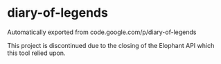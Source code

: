 # diary-of-legends
Automatically exported from code.google.com/p/diary-of-legends

This project is discontinued due to the closing of the Elophant API which this tool relied upon.

